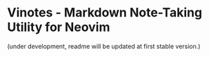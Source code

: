 # Vinotes - Markdown Note-Taking Utility for Neovim

(under development, readme will be updated at first stable version.)

